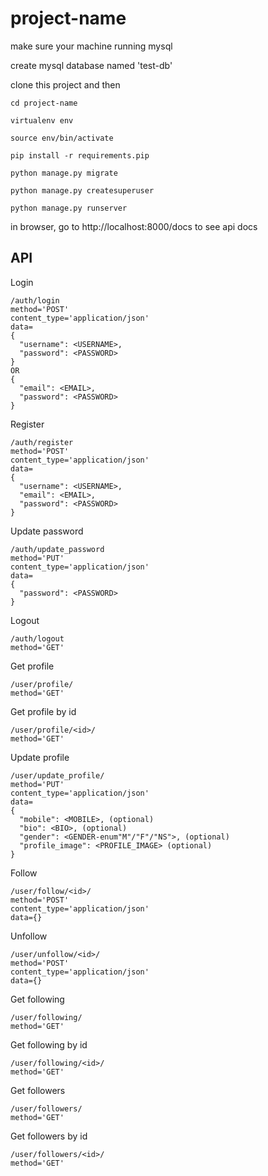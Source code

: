 # project-name

make sure your machine running mysql

create mysql database named 'test-db'

clone this project and then

```
cd project-name

virtualenv env

source env/bin/activate

pip install -r requirements.pip

python manage.py migrate

python manage.py createsuperuser

python manage.py runserver
```

in browser, go to http://localhost:8000/docs to see api docs


## API

Login
```
/auth/login
method='POST'
content_type='application/json'
data=
{
  "username": <USERNAME>,
  "password": <PASSWORD>
}
OR
{
  "email": <EMAIL>,
  "password": <PASSWORD>
}
```

Register
```
/auth/register
method='POST'
content_type='application/json'
data=
{
  "username": <USERNAME>,
  "email": <EMAIL>,
  "password": <PASSWORD>
}
```

Update password
```
/auth/update_password
method='PUT'
content_type='application/json'
data=
{
  "password": <PASSWORD>
}
```

Logout
```
/auth/logout
method='GET'
```

Get profile
```
/user/profile/
method='GET'
```

Get profile by id
```
/user/profile/<id>/
method='GET'
```

Update profile
```
/user/update_profile/
method='PUT'
content_type='application/json'
data=
{
  "mobile": <MOBILE>, (optional)
  "bio": <BIO>, (optional)
  "gender": <GENDER-enum"M"/"F"/"NS">, (optional)
  "profile_image": <PROFILE_IMAGE> (optional)
}
```

Follow
```
/user/follow/<id>/
method='POST'
content_type='application/json'
data={}
```

Unfollow
```
/user/unfollow/<id>/
method='POST'
content_type='application/json'
data={}
```

Get following
```
/user/following/
method='GET'
```

Get following by id
```
/user/following/<id>/
method='GET'
```

Get followers
```
/user/followers/
method='GET'
```

Get followers by id
```
/user/followers/<id>/
method='GET'
```
